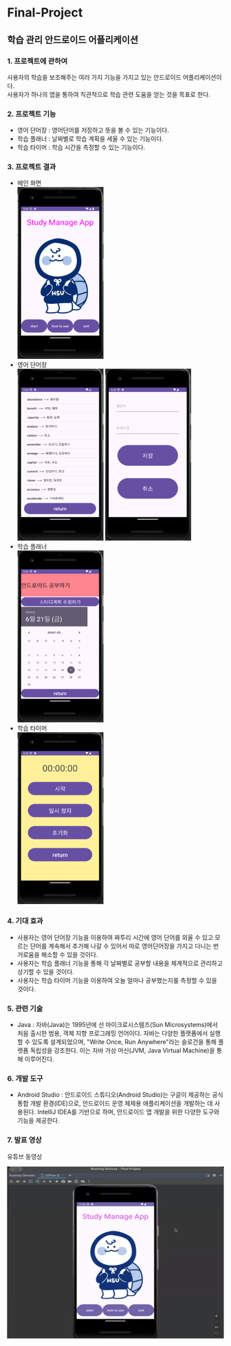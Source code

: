 # Final-Project

## 학습 관리 안드로이드 어플리케이션

### 1. 프로젝트에 관하여
  사용자의 학습을 보조해주는 여러 가지 기능을 가지고 있는 안드로이드 어플리케이션이다.<br>
  사용자가 하나의 앱을 통하여 직관적으로 학습 관련 도움을 얻는 것을 목표로 한다.
### 2. 프로젝트 기능
- 영어 단어장 : 영어단어를 저장하고 뜻을 볼 수 있는 기능이다.
- 학습 플래너 : 날짜별로 학습 계획을 세울 수 있는 기능이다.
- 학습 타이머 : 학습 시간을 측정할 수 있는 기능이다.
### 3. 프로젝트 결과
- 메인 화면 <br> <img src="images/main.png" width="200" height="400" />
- 영어 단어장 <br> <img src="images/word1.png" width="200" height="400" />  <img src="images/word2.png" width="200" height="400" />
- 학습 플래너 <br> <img src="images/plan.png" width="200" height="400" />
- 학습 타이머 <br> <img src="images/timer.png" width="200" height="400" />
### 4. 기대 효과
- 사용자는 영어 단어장 기능을 이용하여 짜투리 시간에 영어 단어를 외울 수 있고 모르는 단어를 계속해서 추가해 나갈 수 있어서 따로 영어단어장을 가지고 다니는 번거로움을 해소할 수 있을 것이다.
- 사용자는 학습 플래너 기능을 통해 각 날짜별로 공부할 내용을 체계적으로 관리하고 상기할 수 있을 것이다.
- 사용자는 학습 타이머 기능을 이용하여 오늘 얼마나 공부했는지를 측정할 수 있을 것이다.
### 5. 관련 기술
- Java : 자바(Java)는 1995년에 선 마이크로시스템즈(Sun Microsystems)에서 처음 출시한 범용, 객체 지향 프로그래밍 언어이다. 자바는 다양한 플랫폼에서 실행할 수 있도록 설계되었으며, "Write Once, Run Anywhere"라는 슬로건을 통해 플랫폼 독립성을 강조한다. 이는 자바 가상 머신(JVM, Java Virtual Machine)을 통해 이루어진다.
### 6. 개발 도구
- Android Studio : 안드로이드 스튜디오(Android Studio)는 구글이 제공하는 공식 통합 개발 환경(IDE)으로, 안드로이드 운영 체제용 애플리케이션을 개발하는 데 사용된다. IntelliJ IDEA를 기반으로 하며, 안드로이드 앱 개발을 위한 다양한 도구와 기능을 제공한다.
### 7. 발표 영상
  유튜브 동영상

  <a href="https://www.youtube.com/watch?v=fpBYIk8nWIk">
    <img src="images/title.png" alt="Your Video Title" width="600" height="400">
  </a>

